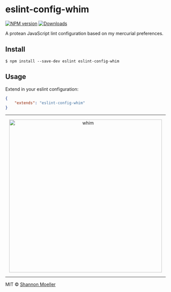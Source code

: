 # eslint-config-whim

[![NPM version][npm-img]][npm-url] [![Downloads][downloads-img]][npm-url]

A protean JavaScript lint configuration based on my mercurial preferences.

## Install

```
$ npm install --save-dev eslint eslint-config-whim
```

## Usage

Extend in your eslint configuration:

```json
{
    "extends": "eslint-config-whim"
}
```

----

<p align="center">
  <a href="https://github.com/shannonmoeller/whim#readme"><img src="https://cdn.rawgit.com/shannonmoeller/whim/27a17fd/media/logo.svg" alt="whim" width="480" /></a>
</p>

----

MIT © [Shannon Moeller](http://shannonmoeller.com)

[downloads-img]: http://img.shields.io/npm/dm/eslint-config-whim.svg?style=flat-square
[npm-img]:       http://img.shields.io/npm/v/eslint-config-whim.svg?style=flat-square
[npm-url]:       https://npmjs.org/package/eslint-config-whim

